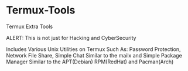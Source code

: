 # Termux-Tools
Termux Extra Tools



ALERT: This is not just for Hacking and CyberSecurity



Includes Various Unix Utilities on Termux Such As: Password Protection, Network File Share, Simple Chat Similar to the mailx and Simple Package Manager Similar to the APT(Debian) RPM(RedHat) and Pacman(Arch)

